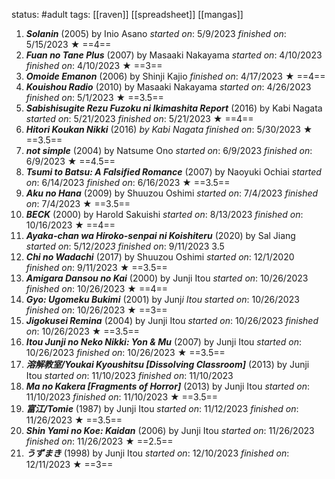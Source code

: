 status: #adult 
tags: [[raven]] [[spreadsheet]] [[mangas]] 

1. ***Solanin*** (2005) by Inio Asano *started on*: 5/9/2023 *finished on*: 5/15/2023 ★ ==4==
2. ***Fuan no Tane Plus*** (2007) by Masaaki Nakayama *started on*: 4/10/2023 *finished on*: 4/10/2023 ★ ==3==
3. ***Omoide Emanon*** (2006) by Shinji Kajio *finished on*: 4/17/2023 ★ ==4==
4. ***Kouishou Radio*** (2010) by Masaaki Nakayama *started on*: 4/26/2023 *finished on*: 5/1/2023 ★ ==3.5==
5. ***Sabishisugite Rezu Fuzoku ni Ikimashita Report*** (2016) by Kabi Nagata *started on*: 5/21/2023 *finished on*: 5/21/2023 ★ ==4==
6. ***Hitori Koukan Nikki*** (2016) *by Kabi Nagata finished on*: 5/30/2023 ★ ==3.5==
7. ***not simple*** (2004) by Natsume Ono *started on*: 6/9/2023 *finished on*: 6/9/2023 ★ ==4.5==
8. ***Tsumi to Batsu: A Falsified Romance*** (2007) by Naoyuki Ochiai *started on*: 6/14/2023 *finished on*: 6/16/2023 ★ ==3.5==
9. ***Aku no Hana*** (2009) by Shuuzou Oshimi *started on*: 7/4/2023 *finished on*: 7/4/2023 ★ ==3.5==
10. ***BECK*** (2000) by Harold Sakuishi *started on*: 8/13/2023 *finished on*: 10/16/2023 ★ ==4==
11. ***Ayaka-chan wa Hiroko-senpai ni Koishiteru*** (2020) by Sal Jiang *started on*: 5/12/2*023 finished on*: 9/11/2023 3.5
12. ***Chi no Wadachi*** (2017) by Shuuzou Oshimi *started on*: 12/1/2020 *finished on*: 9/11/2023 ★ ==3.5==
13. ***Amigara Dansou no Kai*** (2000) by Junji Itou *started on*: 10/26/2023 *finished on*: 10/26/2023 ★ ==4==
14. ***Gyo: Ugomeku Bukimi*** (2001) by Junj*i Itou started on*: 10/26/2023 *finished on*: 10/26/2023 ★ ==3==
15. ***Jigokusei Remina*** (2004) by Junji Itou *started on*: 10/26/2023 *finished on*: 10/26/2023 ★ ==3.5==
16. ***Itou Junji no Neko Nikki: Yon & Mu*** (2007) by Junji Itou *started on*: 10/26/2023 *finished on*: 10/26/2023 ★ ==3.5==
17. ***溶解教室/Youkai Kyoushitsu [Dissolving Classroom]*** (2013) by Junji Itou *started on*: 11/10/2023 *finished on*: 11/10/2023
18. ***Ma no Kakera [Fragments of Horror]*** (2013) by Junji Itou *started on*: 11/10/2023 *finished on*: 11/10/2023 ★ ==3.5==
19. ***富江/Tomie*** (1987) by Junji Itou *started on*: 11/12/2023 *finished on*: 11/26/2023 ★ ==3.5==
20. ***Shin Yami no Koe: Kaidan*** (2006) by Junji Itou *started on*: 11/26/2023 *finished on*: 11/26/2023 ★ ==2.5==
21. ***うずまき*** (1998) by Junji Itou *started on*: 12/10/2023 *finished on*: 12/11/2023 ★ ==3==